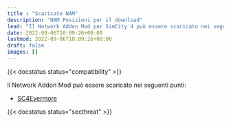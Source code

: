 ```yaml
---
title : "Scaricate NAM"
description: "NAM Posizioni per il download"
lead: "Il Network Addon Mod per SimCity 4 può essere scaricato nei seguenti punti."
date: 2022-09-06T10:09:26+00:00
lastmod: 2022-09-06T10:09:26+00:00
draft: false
images: []
---
```


{{< docstatus status="compatibility" >}}

Il Network Addon Mod può essere scaricato nei seguenti punti:

* [SC4Evermore](https://www.sc4evermore.com/index.php/downloads/download/6-network-addon-mod-nam/2-network-addon-mod)

{{< docstatus status="secthreat" >}}